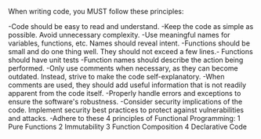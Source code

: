 When writing code, you MUST follow these principles:

-Code should be easy to read and understand.
-Keep the code as simple as possible. Avoid unnecessary complexity.
-Use meaningful names for variables, functions, etc. Names should reveal intent.
-Functions should be small and do one thing well. They should not exceed a few lines.- Functions should have unit tests
-Function names should describe the action being performed.
-Only use comments when necessary, as they can become outdated. Instead, strive to make the code self-explanatory.
-When comments are used, they should add useful information that is not readily apparent from the code itself.
-Properly handle errors and exceptions to ensure the software's robustness.
-Consider security implications of the code. Implement security best practices to protect against vulnerabilities and attacks.
-Adhere to these 4 principles of Functional Programming:
  1 Pure Functions
  2 Immutability
  3 Function Composition
  4 Declarative Code
